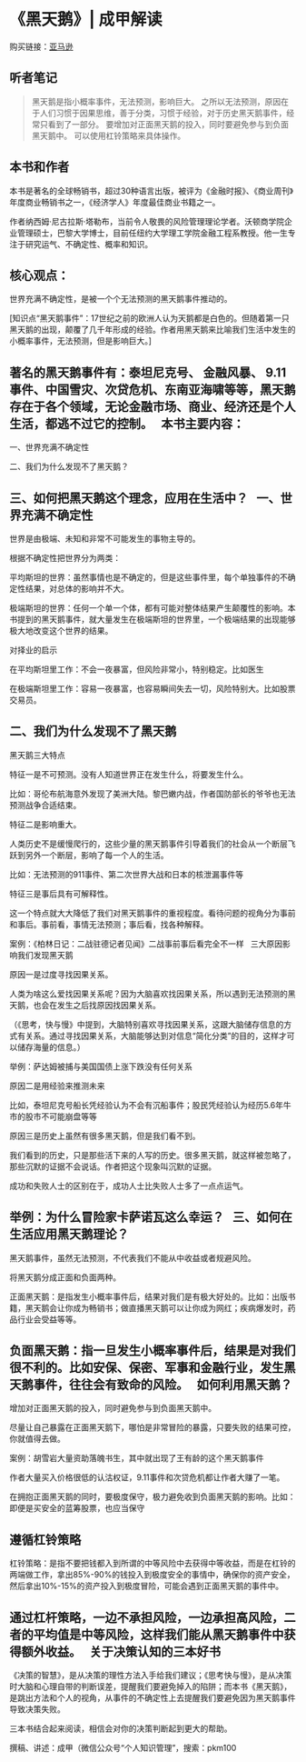 《黑天鹅》| 成甲解读
=============================

购买链接：[亚马逊](https://www.amazon.cn/黑天鹅-如何应对不可预知的未来-纳西姆•尼古拉斯•塔勒布/dp/B005U9CO3W/ref=sr_1_1?ie=UTF8&qid=1506341684&sr=8-1&keywords=黑天鹅)

听者笔记
-----------------------------

> 黑天鹅是指小概率事件，无法预测，影响巨大。
> 之所以无法预测，原因在于人们习惯于因果思维，善于分类，习惯于经验，对于历史黑天鹅事件，经常只看到了一部分。
> 要增加对正面黑天鹅的投入，同时要避免参与到负面黑天鹅中。
> 可以使用杠铃策略来具体操作。

本书和作者
-----------------------------

本书是著名的全球畅销书，超过30种语言出版，被评为《金融时报》、《商业周刊》年度商业畅销书之一，《经济学人》年度最佳商业书籍之一。

作者纳西姆·尼古拉斯·塔勒布，当前令人敬畏的风险管理理论学者。沃顿商学院企业管理硕士，巴黎大学博士，目前任纽约大学理工学院金融工程系教授。他一生专注于研究运气、不确定性、概率和知识。

核心观点：
-----------------------------

世界充满不确定性，是被一个个无法预测的黑天鹅事件推动的。

[知识点“黑天鹅事件”：17世纪之前的欧洲人认为天鹅都是白色的。但随着第一只黑天鹅的出现，颠覆了几千年形成的经验。作者用黑天鹅来比喻我们生活中发生的小概率事件，无法预测，但是影响巨大。]

著名的黑天鹅事件有：泰坦尼克号、 金融风暴、 9.11事件、中国雪灾、次贷危机、东南亚海啸等等，黑天鹅存在于各个领域，无论金融市场、商业、经济还是个人生活，都逃不过它的控制。
 
本书主要内容：
-----------------------------

一、世界充满不确定性

二、我们为什么发现不了黑天鹅？

三、如何把黑天鹅这个理念，应用在生活中？
 
一、世界充满不确定性
-----------------------------

世界是由极端、未知和非常不可能发生的事物主导的。

根据不确定性把世界分为两类：

平均斯坦的世界：虽然事情也是不确定的，但是这些事件里，每个单独事件的不确定性结果，对总体的影响并不大。

极端斯坦的世界：任何一个单一个体，都有可能对整体结果产生颠覆性的影响。本书提到的黑天鹅事件，就大量发生在极端斯坦的世界里，一个极端结果的出现能够极大地改变这个世界的结果。

对择业的启示

在平均斯坦里工作：不会一夜暴富，但风险非常小，特别稳定。比如医生

在极端斯坦里工作：容易一夜暴富，也容易瞬间失去一切，风险特别大。比如股票交易员。


二、我们为什么发现不了黑天鹅
-----------------------------

黑天鹅三大特点

特征一是不可预测。没有人知道世界正在发生什么，将要发生什么。

比如：哥伦布航海意外发现了美洲大陆。黎巴嫩内战，作者国防部长的爷爷也无法预测战争合适结束。

特征二是影响重大。

人类历史不是缓慢爬行的，这些少量的黑天鹅事件引导着我们的社会从一个断层飞跃到另外一个断层，影响了每一个人的生活。

比如：无法预测的911事件、第二次世界大战和日本的核泄漏事件等

特征三是事后具有可解释性。

这一个特点就大大降低了我们对黑天鹅事件的重视程度。看待问题的视角分为事前和事后。事前看，事情无法预测；事后看，找各种解释。

案例：《柏林日记：二战驻德记者见闻》二战事前事后看完全不一样
 
三大原因影响我们发现黑天鹅

原因一是过度寻找因果关系。

人类为啥这么爱找因果关系呢？因为大脑喜欢找因果关系，所以遇到无法预测的黑天鹅，也会在发生之后找原因找因果关系。

（《思考，快与慢》中提到，大脑特别喜欢寻找因果关系，这跟大脑储存信息的方式有关系。通过寻找因果关系，大脑能够达到对信息“简化分类”的目的，这样才可以储存海量的信息。）

举例：萨达姆被捕与美国国债上涨下跌没有任何关系

原因二是用经验来推测未来

比如，泰坦尼克号船长凭经验认为不会有沉船事件；股民凭经验认为经历5.6年牛市的股市不可能崩盘等等

原因三是历史上虽然有很多黑天鹅，但是我们看不到。

我们看到的历史，只是那些活下来的人写的历史。很多黑天鹅，就这样被忽略了，那些沉默的证据不会说话。作者把这个现象叫沉默的证据。

成功和失败人士的区别在于，成功人士比失败人士多了一点点运气。

举例：为什么冒险家卡萨诺瓦这么幸运？
 
三、如何在生活应用黑天鹅理论？
-----------------------------

黑天鹅事件，虽然无法预测，不代表我们不能从中收益或者规避风险。

将黑天鹅分成正面和负面两种。

正面黑天鹅：是指发生小概率事件后，结果对我们是有极大好处的。比如：出版书籍，黑天鹅会让你成为畅销书；做直播黑天鹅可以让你成为网红；疾病爆发时，药品行业会受益等等。

负面黑天鹅：指一旦发生小概率事件后，结果是对我们很不利的。比如安保、保密、军事和金融行业，发生黑天鹅事件，往往会有致命的风险。
 
如何利用黑天鹅？
-----------------------------

增加对正面黑天鹅的投入，同时避免参与到负面黑天鹅中。

尽量让自己暴露在正面黑天鹅下，哪怕是非常冒险的暴露，只要失败的结果可控，你就值得去做。

案例：胡雪岩大量资助落魄书生，其中就出现了王有龄的这个黑天鹅事件

作者大量买入价格很低的认沽权证，9.11事件和次贷危机都让作者大赚了一笔。

在拥抱正面黑天鹅的同时，要极度保守，极力避免收到负面黑天鹅的影响。比如：即便是买安全的蓝筹股票，也应当保守

遵循杠铃策略
-----------------------------

杠铃策略：是指不要把钱都入到所谓的中等风险中去获得中等收益，而是在杠铃的两端做工作，拿出85%-90%的钱投入到极度安全的事情中，确保你的资产安全，然后拿出10%-15%的资产投入到极度冒险，可能会遇到正面黑天鹅的事件中。

通过杠杆策略，一边不承担风险，一边承担高风险，二者的平均值是中等风险，这样我们能从黑天鹅事件中获得额外收益。
 
关于决策认知的三本好书
-----------------------------

《决策的智慧》，是从决策的理性方法入手给我们建议；《思考快与慢》，是从决策时大脑和心理自带的判断误差，提醒我们要避免掉入的陷阱；而本书《黑天鹅》，是跳出方法和个人的视角，从事件的不确定性上去提醒我们要避免因为黑天鹅事件导致决策失败。

三本书结合起来阅读，相信会对你的决策判断起到更大的帮助。


撰稿、讲述：成甲（微信公众号“个人知识管理”，搜索：pkm100